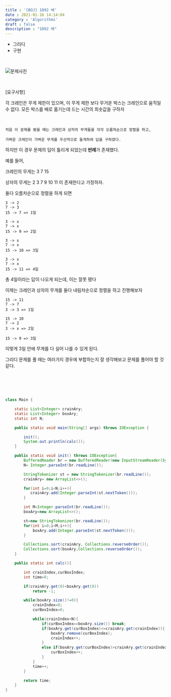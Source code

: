 ```yaml
---
title : '[BOJ] 1092 배'
date : 2021-01-16 14:14:04
category : 'Algorithms'
draft : false
description : "1092 배"
---
```


* 그리디
* 구현

<br/>

![문제사진](https://user-images.githubusercontent.com/57346393/104796749-71598780-57fc-11eb-89fc-26dd1ccdebf3.png)

<br/>

[요구사항]


각 크레인은 무게 제한이 있으며, 이 무게 제한 보다 무거운 박스는 크레인으로 움직일 수 없다. 
모든 박스를 배로 옮기는데 드는 시간의 최솟값을 구하자

<br/>

```
처음 이 문제를 봤을 때는 크레인과 상자의 무게들을 각각 오름차순으로 정렬을 하고, 

가벼운 크레인이 가벼운 무게를 우선적으로 들게하여 답을 구하였다. 
```

하지만 이 경우 문제의 답이 틀리게 되었는데 **반례**가 존재했다.

예를 들어, 

크레인의 무게는 3 7 15

상자의 무게는 2 3 7 9 10 11 이 존재한다고 가정하자.

둘다 오름차순으로 정렬을 하게 되면 
```
3 -> 2
7 -> 3
15 -> 7 => 1일

3 -> x
7 -> x
15 -> 9 => 2일

3 -> x
7 -> x
15 -> 10 => 3일

3 -> x
7 -> x
15 -> 11 => 4일

```
총 4일이라는 답이 나오게 되는데, 이는 잘못 됐다

이제는 크레인과 상자의 무게를 둘다 내림차순으로 정렬을 하고 진행해보자
```
15 -> 11
7 -> 7
3 -> 3 => 1일

15 -> 10
7 -> 2
3 -> x => 2일

15 -> 9 => 3일
```
이렇게 3일 안에 무게를 다 실어 나를 수 있게 된다.

그리디 문제를 풀 때는 여러가지 경우에 부합하는지 잘 생각해보고 문제를 풀어야 할 것 같다.


<br/> <br/>

```java


class Main {

    static List<Integer> crainAry;
    static List<Integer> boxAry;
    static int N;

    public static void main(String[] args) throws IOException {

        init();
        System.out.println(calc());
    }

    public static void init() throws IOException{
        BufferedReader br = new BufferedReader(new InputStreamReader(System.in));
        N= Integer.parseInt(br.readLine());

        StringTokenizer st = new StringTokenizer(br.readLine());
        crainAry= new ArrayList<>();

        for(int i=0;i<N;i++){
           crainAry.add(Integer.parseInt(st.nextToken()));
        }

        int M=Integer.parseInt(br.readLine());
        boxAry=new ArrayList<>();

        st=new StringTokenizer(br.readLine());
        for(int i=0;i<M;i++){
            boxAry.add(Integer.parseInt(st.nextToken()));
        }

        Collections.sort(crainAry, Collections.reverseOrder());
        Collections.sort(boxAry,Collections.reverseOrder());
    }

    public static int calc(){

        int crainIndex,curBoxIndex;
        int time=0;

        if(crainAry.get(0)<boxAry.get(0))
            return -1;

        while(boxAry.size()!=0){
            crainIndex=0;
            curBoxIndex=0;

            while(crainIndex<N){
                if(curBoxIndex==boxAry.size()) break;
                if(boxAry.get(curBoxIndex)<=crainAry.get(crainIndex)){
                    boxAry.remove(curBoxIndex);
                    crainIndex++;
                }
                else if(boxAry.get(curBoxIndex)>crainAry.get(crainIndex)){
                    curBoxIndex++;
                }
            }
            time++;
        }

        return time;
    }
}




```